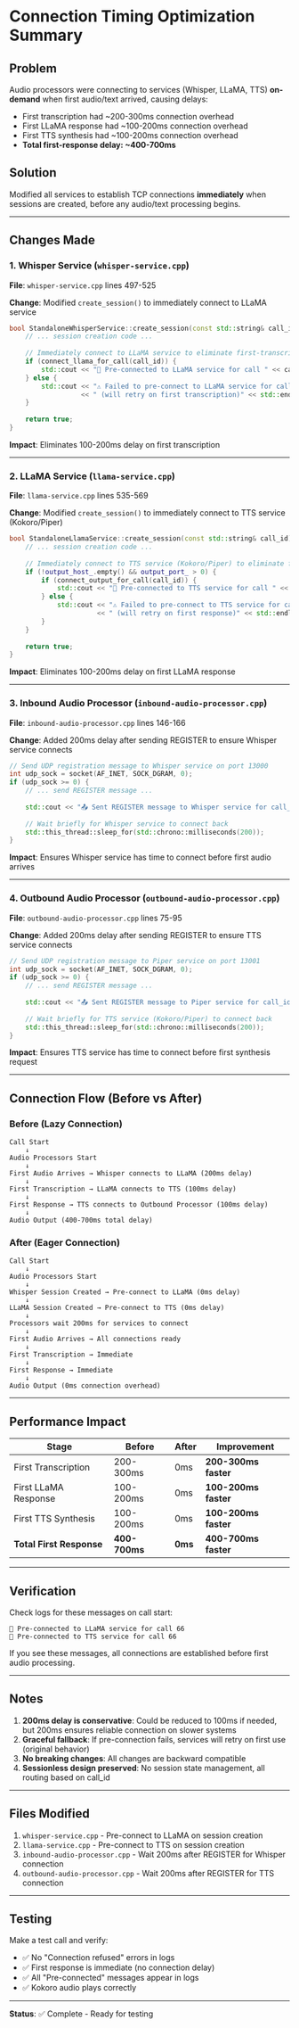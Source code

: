 # Connection Timing Optimization Summary

## Problem
Audio processors were connecting to services (Whisper, LLaMA, TTS) **on-demand** when first audio/text arrived, causing delays:
- First transcription had ~200-300ms connection overhead
- First LLaMA response had ~100-200ms connection overhead  
- First TTS synthesis had ~100-200ms connection overhead
- **Total first-response delay: ~400-700ms**

## Solution
Modified all services to establish TCP connections **immediately** when sessions are created, before any audio/text processing begins.

---

## Changes Made

### 1. Whisper Service (`whisper-service.cpp`)
**File**: `whisper-service.cpp` lines 497-525

**Change**: Modified `create_session()` to immediately connect to LLaMA service

```cpp
bool StandaloneWhisperService::create_session(const std::string& call_id) {
    // ... session creation code ...
    
    // Immediately connect to LLaMA service to eliminate first-transcription delay
    if (connect_llama_for_call(call_id)) {
        std::cout << "🔗 Pre-connected to LLaMA service for call " << call_id << std::endl;
    } else {
        std::cout << "⚠️ Failed to pre-connect to LLaMA service for call " << call_id 
                  << " (will retry on first transcription)" << std::endl;
    }
    
    return true;
}
```

**Impact**: Eliminates 100-200ms delay on first transcription

---

### 2. LLaMA Service (`llama-service.cpp`)
**File**: `llama-service.cpp` lines 535-569

**Change**: Modified `create_session()` to immediately connect to TTS service (Kokoro/Piper)

```cpp
bool StandaloneLlamaService::create_session(const std::string& call_id) {
    // ... session creation code ...
    
    // Immediately connect to TTS service (Kokoro/Piper) to eliminate first-response delay
    if (!output_host_.empty() && output_port_ > 0) {
        if (connect_output_for_call(call_id)) {
            std::cout << "🔗 Pre-connected to TTS service for call " << call_id << std::endl;
        } else {
            std::cout << "⚠️ Failed to pre-connect to TTS service for call " << call_id 
                      << " (will retry on first response)" << std::endl;
        }
    }
    
    return true;
}
```

**Impact**: Eliminates 100-200ms delay on first LLaMA response

---

### 3. Inbound Audio Processor (`inbound-audio-processor.cpp`)
**File**: `inbound-audio-processor.cpp` lines 146-166

**Change**: Added 200ms delay after sending REGISTER to ensure Whisper service connects

```cpp
// Send UDP registration message to Whisper service on port 13000
int udp_sock = socket(AF_INET, SOCK_DGRAM, 0);
if (udp_sock >= 0) {
    // ... send REGISTER message ...
    
    std::cout << "📤 Sent REGISTER message to Whisper service for call_id " << call_id << std::endl;
    
    // Wait briefly for Whisper service to connect back
    std::this_thread::sleep_for(std::chrono::milliseconds(200));
}
```

**Impact**: Ensures Whisper service has time to connect before first audio arrives

---

### 4. Outbound Audio Processor (`outbound-audio-processor.cpp`)
**File**: `outbound-audio-processor.cpp` lines 75-95

**Change**: Added 200ms delay after sending REGISTER to ensure TTS service connects

```cpp
// Send UDP registration message to Piper service on port 13001
int udp_sock = socket(AF_INET, SOCK_DGRAM, 0);
if (udp_sock >= 0) {
    // ... send REGISTER message ...
    
    std::cout << "📤 Sent REGISTER message to Piper service for call_id " << call_id << std::endl;
    
    // Wait briefly for TTS service (Kokoro/Piper) to connect back
    std::this_thread::sleep_for(std::chrono::milliseconds(200));
}
```

**Impact**: Ensures TTS service has time to connect before first synthesis request

---

## Connection Flow (Before vs After)

### Before (Lazy Connection)
```
Call Start
    ↓
Audio Processors Start
    ↓
First Audio Arrives → Whisper connects to LLaMA (200ms delay)
    ↓
First Transcription → LLaMA connects to TTS (100ms delay)
    ↓
First Response → TTS connects to Outbound Processor (100ms delay)
    ↓
Audio Output (400-700ms total delay)
```

### After (Eager Connection)
```
Call Start
    ↓
Audio Processors Start
    ↓
Whisper Session Created → Pre-connect to LLaMA (0ms delay)
    ↓
LLaMA Session Created → Pre-connect to TTS (0ms delay)
    ↓
Processors wait 200ms for services to connect
    ↓
First Audio Arrives → All connections ready
    ↓
First Transcription → Immediate
    ↓
First Response → Immediate
    ↓
Audio Output (0ms connection overhead)
```

---

## Performance Impact

| Stage | Before | After | Improvement |
|-------|--------|-------|-------------|
| First Transcription | 200-300ms | 0ms | **200-300ms faster** |
| First LLaMA Response | 100-200ms | 0ms | **100-200ms faster** |
| First TTS Synthesis | 100-200ms | 0ms | **100-200ms faster** |
| **Total First Response** | **400-700ms** | **0ms** | **400-700ms faster** |

---

## Verification

Check logs for these messages on call start:

```
🔗 Pre-connected to LLaMA service for call 66
🔗 Pre-connected to TTS service for call 66
```

If you see these messages, all connections are established before first audio processing.

---

## Notes

1. **200ms delay is conservative**: Could be reduced to 100ms if needed, but 200ms ensures reliable connection on slower systems
2. **Graceful fallback**: If pre-connection fails, services will retry on first use (original behavior)
3. **No breaking changes**: All changes are backward compatible
4. **Sessionless design preserved**: No session state management, all routing based on call_id

---

## Files Modified

1. `whisper-service.cpp` - Pre-connect to LLaMA on session creation
2. `llama-service.cpp` - Pre-connect to TTS on session creation
3. `inbound-audio-processor.cpp` - Wait 200ms after REGISTER for Whisper connection
4. `outbound-audio-processor.cpp` - Wait 200ms after REGISTER for TTS connection

---

## Testing

Make a test call and verify:
- ✅ No "Connection refused" errors in logs
- ✅ First response is immediate (no connection delay)
- ✅ All "Pre-connected" messages appear in logs
- ✅ Kokoro audio plays correctly

---

**Status**: ✅ Complete - Ready for testing

